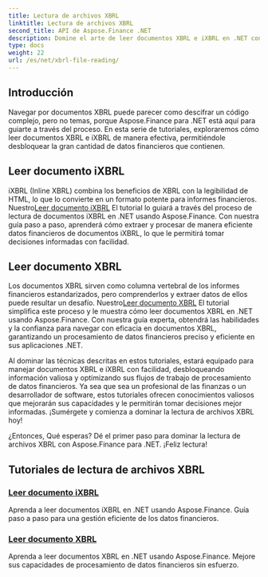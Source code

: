 ```yaml
---
title: Lectura de archivos XBRL
linktitle: Lectura de archivos XBRL
second_title: API de Aspose.Finance .NET
description: Domine el arte de leer documentos XBRL e iXBRL en .NET con los tutoriales de Aspose.Finance. Mejore sin esfuerzo sus capacidades de procesamiento de datos financieros.
type: docs
weight: 22
url: /es/net/xbrl-file-reading/
---
```

## Introducción

Navegar por documentos XBRL puede parecer como descifrar un código complejo, pero no temas, porque Aspose.Finance para .NET está aquí para guiarte a través del proceso. En esta serie de tutoriales, exploraremos cómo leer documentos XBRL e iXBRL de manera efectiva, permitiéndole desbloquear la gran cantidad de datos financieros que contienen.

## Leer documento iXBRL

iXBRL (Inline XBRL) combina los beneficios de XBRL con la legibilidad de HTML, lo que lo convierte en un formato potente para informes financieros. Nuestro[Leer documento iXBRL](./read-ixbrl-document/) El tutorial lo guiará a través del proceso de lectura de documentos iXBRL en .NET usando Aspose.Finance. Con nuestra guía paso a paso, aprenderá cómo extraer y procesar de manera eficiente datos financieros de documentos iXBRL, lo que le permitirá tomar decisiones informadas con facilidad.

## Leer documento XBRL

 Los documentos XBRL sirven como columna vertebral de los informes financieros estandarizados, pero comprenderlos y extraer datos de ellos puede resultar un desafío. Nuestro[Leer documento XBRL](./read-xbrl-document/) El tutorial simplifica este proceso y le muestra cómo leer documentos XBRL en .NET usando Aspose.Finance. Con nuestra guía experta, obtendrá las habilidades y la confianza para navegar con eficacia en documentos XBRL, garantizando un procesamiento de datos financieros preciso y eficiente en sus aplicaciones .NET.

Al dominar las técnicas descritas en estos tutoriales, estará equipado para manejar documentos XBRL e iXBRL con facilidad, desbloqueando información valiosa y optimizando sus flujos de trabajo de procesamiento de datos financieros. Ya sea que sea un profesional de las finanzas o un desarrollador de software, estos tutoriales ofrecen conocimientos valiosos que mejorarán sus capacidades y le permitirán tomar decisiones mejor informadas. ¡Sumérgete y comienza a dominar la lectura de archivos XBRL hoy!

¿Entonces, Qué esperas? Dé el primer paso para dominar la lectura de archivos XBRL con Aspose.Finance para .NET. ¡Feliz lectura!
## Tutoriales de lectura de archivos XBRL
### [Leer documento iXBRL](./read-ixbrl-document/)
Aprenda a leer documentos iXBRL en .NET usando Aspose.Finance. Guía paso a paso para una gestión eficiente de los datos financieros.
### [Leer documento XBRL](./read-xbrl-document/)
Aprenda a leer documentos XBRL en .NET usando Aspose.Finance. Mejore sus capacidades de procesamiento de datos financieros sin esfuerzo.